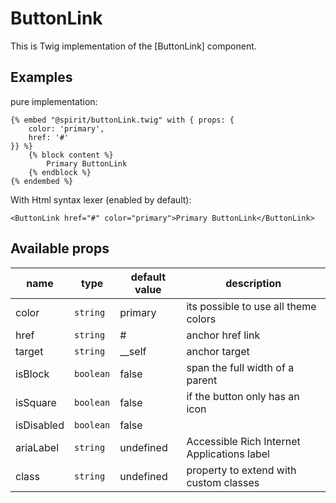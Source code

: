 # ButtonLink

This is Twig implementation of the [ButtonLink] component.

## Examples
pure implementation:
```twig
{% embed "@spirit/buttonLink.twig" with { props: {
    color: 'primary',
    href: '#'
}} %}
    {% block content %}
        Primary ButtonLink
    {% endblock %}
{% endembed %}
```

With Html syntax lexer (enabled by default):
```twig
<ButtonLink href="#" color="primary">Primary ButtonLink</ButtonLink>
```

## Available props

| name       | type      | default value | description                                 |
|------------|-----------|---------------|---------------------------------------------|
| color      | `string`  | primary       | its possible to use all theme colors        |
| href       | `string`  | #             | anchor href link                            |
| target     | `string`  | __self        | anchor target                               |
| isBlock    | `boolean` | false         | span the full width of a parent             |
| isSquare   | `boolean` | false         | if the button only has an icon              |
| isDisabled | `boolean` | false         |                                             |
| ariaLabel  | `string`  | undefined     | Accessible Rich Internet Applications label |
| class      | `string`  | undefined     | property to extend with custom classes      |

[Button]: https://github.com/lmc-eu/spirit-design-system/tree/main/packages/web/src/components/ButtonLink